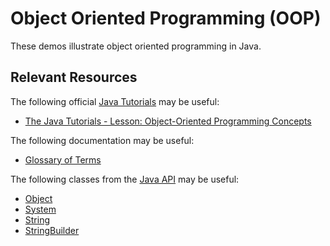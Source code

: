 Object Oriented Programming (OOP)
=================================================

These demos illustrate object oriented programming in Java.

## Relevant Resources ##

The following official [Java Tutorials](https://docs.oracle.com/javase/tutorial/index.html) may be useful:

- [The Java Tutorials - Lesson: Object-Oriented Programming Concepts](https://docs.oracle.com/javase/tutorial/java/concepts/index.html)

The following documentation may be useful:

- [Glossary of Terms](https://docs.oracle.com/javase/tutorial/information/glossary.html)

The following classes from the [Java API](https://docs.oracle.com/en/java/javase/14/docs/api/index.html) may be useful:

- [Object](https://docs.oracle.com/en/java/javase/14/docs/api/java.base/java/lang/Object.html)
- [System](https://docs.oracle.com/en/java/javase/14/docs/api/java.base/java/lang/System.html)
- [String](https://docs.oracle.com/en/java/javase/14/docs/api/java.base/java/lang/String.html)
- [StringBuilder](https://docs.oracle.com/en/java/javase/14/docs/api/java.base/java/lang/StringBuilder.html)
